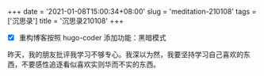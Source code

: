 +++
date = '2021-01-08T15:00:34+08:00'
slug = 'meditation-210108'
tags = ['沉思录']
title = '沉思录210108'
+++

- [x] 重构博客按照 hugo-coder 添加功能：黑暗模式

昨天，我的朋友批评我学习不够专心。我深以为然，我要坚持学习自己喜欢的东西，不要感性追逐看似喜欢实则华而不实的东西。
